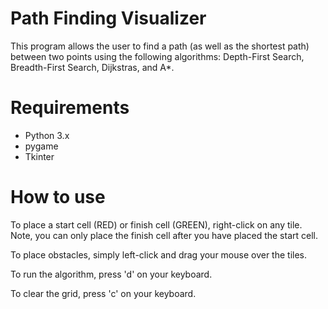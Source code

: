 # Path Finding Visualizer

This program allows the user to find a path (as well as the shortest path) between two points using the following algorithms: Depth-First Search, Breadth-First Search, Dijkstras, and A*.


# Requirements

* Python 3.x
* pygame
* Tkinter


# How to use

To place a start cell (RED) or finish cell (GREEN), right-click on any tile. Note, you can only place the finish cell after you have placed the start cell. 

To place obstacles, simply left-click and drag your mouse over the tiles.

To run the algorithm, press 'd' on your keyboard.

To clear the grid, press 'c' on your keyboard.

